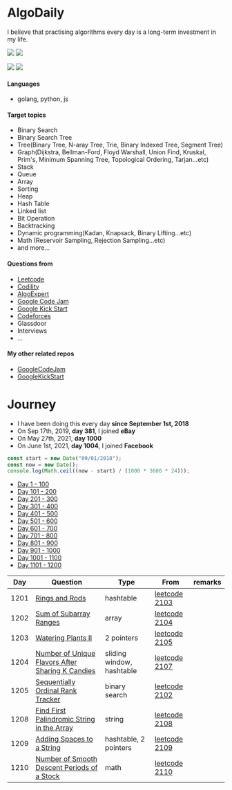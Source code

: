 # AlgoDaily

I believe that practising algorithms every day is a long-term investment in my life.

[![](https://img.shields.io/badge/dynamic/json?style=flat&labelColor=black&color=green&label=Solved&query=solvedOverTotal&url=https%3A%2F%2Fleetcode-badge.vercel.app%2Fapi%2Fusers%2Fcalvinchankf&logo=leetcode&logoColor=yellow)](https://leetcode.com/calvinchankf/)
[![](https://img.shields.io/badge/dynamic/json?style=flat&labelColor=black&color=green&label=Ranking&query=ranking&url=https%3A%2F%2Fleetcode-badge.vercel.app%2Fapi%2Fusers%2Fcalvinchankf&logo=leetcode&logoColor=yellow)](https://leetcode.com/calvinchankf/)

![](https://badges.pufler.dev/created/calvinchankf/algodaily)
![](https://badges.pufler.dev/updated/calvinchankf/algodaily)

#### Languages

-   golang, python, js

#### Target topics

-   Binary Search
-   Binary Search Tree
-   Tree(Binary Tree, N-aray Tree, Trie, Binary Indexed Tree, Segment Tree)
-   Graph(Dijkstra, Bellman-Ford, Floyd Warshall, Union Find, Kruskal, Prim's, Minimum Spanning Tree, Topological Ordering, Tarjan...etc)
-   Stack
-   Queue
-   Array
-   Sorting
-   Heap
-   Hash Table
-   Linked list
-   Bit Operation
-   Backtracking
-   Dynamic programming(Kadan, Knapsack, Binary Lifting...etc)
-   Math (Reservoir Sampling, Rejection Sampling...etc)
-   and more...

#### Questions from

-   [Leetcode](https://leetcode.com)
-   [Codility](https://app.codility.com/programmers/lessons/)
-   [AlgoExpert](https://www.algoexpert.io)
-   [Google Code Jam](https://codingcompetitions.withgoogle.com/codejam)
-   [Google Kick Start](https://codingcompetitions.withgoogle.com/kickstart/)
-   [Codeforces](https://codeforces.com)
-   Glassdoor
-   Interviews
-   ...

#### My other related repos

-   [GoogleCodeJam](https://github.com/calvinchankf/GoogleCodeJam)
-   [GoogleKickStart](https://github.com/calvinchankf/GoogleKickStart)

# Journey

-   I have been doing this every day **since September 1st, 2018**
-   On Sep 17th, 2019, **day 381**, I joined **eBay**
-   On May 27th, 2021, **day 1000**
-   On June 1st, 2021, **day 1004**, I joined **Facebook**

```js
const start = new Date("09/01/2018");
const now = new Date();
console.log(Math.ceil((now - start) / (1000 * 3600 * 24)));
```

-   [Day 1 - 100](./markdowns/day1-100.md)
-   [Day 101 - 200](./markdowns/day101-200.md)
-   [Day 201 - 300](./markdowns/day201-300.md)
-   [Day 301 - 400](./markdowns/day301-400.md)
-   [Day 401 - 500](./markdowns/day401-500.md)
-   [Day 501 - 600](./markdowns/day501-600.md)
-   [Day 601 - 700](./markdowns/day601-700.md)
-   [Day 701 - 800](./markdowns/day701-800.md)
-   [Day 801 - 900](./markdowns/day801-900.md)
-   [Day 901 - 1000](./markdowns/day901-1000.md)
-   [Day 1001 - 1100](./markdowns/day1001-1100.md)
-   [Day 1101 - 1200](./markdowns/day1101-1200.md)

| Day  | Question                                                                                                            | Type                      | From                                                                                             | remarks |
| ---- | ------------------------------------------------------------------------------------------------------------------- | ------------------------- | ------------------------------------------------------------------------------------------------ | ------- |
| 1201 | [Rings and Rods](/leetcode/2103-rings-and-rods)                                                                     | hashtable                 | [leetcode 2103](https://leetcode.com/problems/rings-and-rods/)                                   |         |
| 1202 | [Sum of Subarray Ranges](/leetcode/2104-sum-of-subarray-ranges)                                                     | array                     | [leetcode 2104](https://leetcode.com/problems/sum-of-subarray-ranges/)                           |         |
| 1203 | [Watering Plants II](/leetcode/2105-watering-plants-ii)                                                             | 2 pointers                | [leetcode 2105](https://leetcode.com/problems/watering-plants-ii/)                               |         |
| 1204 | [Number of Unique Flavors After Sharing K Candies](/leetcode/2107-number-of-unique-flavors-after-sharing-k-candies) | sliding window, hashtable | [leetcode 2107](https://leetcode.com/problems/number-of-unique-flavors-after-sharing-k-candies/) |         |
| 1205 | [Sequentially Ordinal Rank Tracker](/leetcode/2102-sequentially-ordinal-rank-tracker)                               | binary search             | [leetcode 2102](https://leetcode.com/problems/sequentially-ordinal-rank-tracker/)                |         |
| 1208 | [Find First Palindromic String in the Array](/leetcode/2108-find-first-palindromic-string-in-the-array)             | string                    | [leetcode 2108](https://leetcode.com/problems/find-first-palindromic-string-in-the-array/)       |         |
| 1209 | [Adding Spaces to a String](/leetcode/2109-adding-spaces-to-a-string)                                               | hashtable, 2 pointers     | [leetcode 2109](https://leetcode.com/problems/adding-spaces-to-a-string/)                        |         |
| 1210 | [Number of Smooth Descent Periods of a Stock](/leetcode/2110-number-of-smooth-descent-periods-of-a-stock)           | math                      | [leetcode 2110](https://leetcode.com/problems/number-of-smooth-descent-periods-of-a-stock/)      |         |
